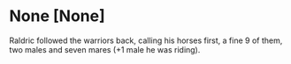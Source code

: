 # None [None]
Raldric followed the warriors back, calling his horses first, a fine 9 of them, two males and seven mares (+1 male he was riding).
